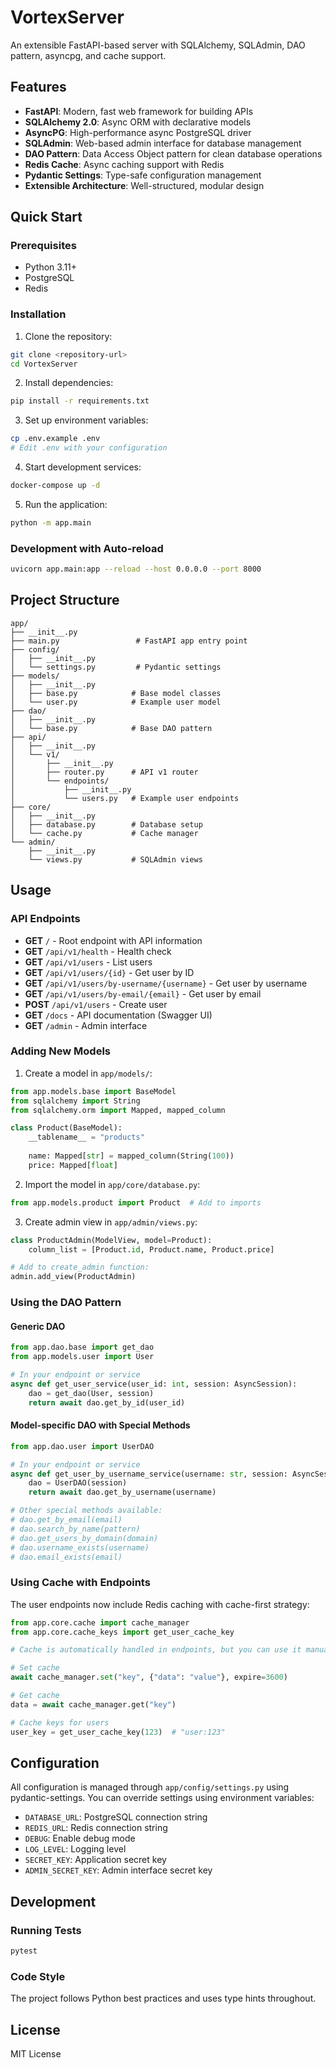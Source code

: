 # VortexServer

An extensible FastAPI-based server with SQLAlchemy, SQLAdmin, DAO pattern, asyncpg, and cache support.

## Features

- **FastAPI**: Modern, fast web framework for building APIs
- **SQLAlchemy 2.0**: Async ORM with declarative models
- **AsyncPG**: High-performance async PostgreSQL driver
- **SQLAdmin**: Web-based admin interface for database management
- **DAO Pattern**: Data Access Object pattern for clean database operations
- **Redis Cache**: Async caching support with Redis
- **Pydantic Settings**: Type-safe configuration management
- **Extensible Architecture**: Well-structured, modular design

## Quick Start

### Prerequisites

- Python 3.11+
- PostgreSQL
- Redis

### Installation

1. Clone the repository:
```bash
git clone <repository-url>
cd VortexServer
```

2. Install dependencies:
```bash
pip install -r requirements.txt
```

3. Set up environment variables:
```bash
cp .env.example .env
# Edit .env with your configuration
```

4. Start development services:
```bash
docker-compose up -d
```

5. Run the application:
```bash
python -m app.main
```

### Development with Auto-reload

```bash
uvicorn app.main:app --reload --host 0.0.0.0 --port 8000
```

## Project Structure

```
app/
├── __init__.py
├── main.py                 # FastAPI app entry point
├── config/
│   ├── __init__.py
│   └── settings.py         # Pydantic settings
├── models/
│   ├── __init__.py
│   ├── base.py            # Base model classes
│   └── user.py            # Example user model
├── dao/
│   ├── __init__.py
│   └── base.py            # Base DAO pattern
├── api/
│   ├── __init__.py
│   └── v1/
│       ├── __init__.py
│       ├── router.py      # API v1 router
│       └── endpoints/
│           ├── __init__.py
│           └── users.py   # Example user endpoints
├── core/
│   ├── __init__.py
│   ├── database.py        # Database setup
│   └── cache.py           # Cache manager
└── admin/
    ├── __init__.py
    └── views.py           # SQLAdmin views
```

## Usage

### API Endpoints

- **GET** `/` - Root endpoint with API information
- **GET** `/api/v1/health` - Health check
- **GET** `/api/v1/users` - List users
- **GET** `/api/v1/users/{id}` - Get user by ID
- **GET** `/api/v1/users/by-username/{username}` - Get user by username
- **GET** `/api/v1/users/by-email/{email}` - Get user by email
- **POST** `/api/v1/users` - Create user
- **GET** `/docs` - API documentation (Swagger UI)
- **GET** `/admin` - Admin interface

### Adding New Models

1. Create a model in `app/models/`:
```python
from app.models.base import BaseModel
from sqlalchemy import String
from sqlalchemy.orm import Mapped, mapped_column

class Product(BaseModel):
    __tablename__ = "products"
    
    name: Mapped[str] = mapped_column(String(100))
    price: Mapped[float]
```

2. Import the model in `app/core/database.py`:
```python
from app.models.product import Product  # Add to imports
```

3. Create admin view in `app/admin/views.py`:
```python
class ProductAdmin(ModelView, model=Product):
    column_list = [Product.id, Product.name, Product.price]

# Add to create_admin function:
admin.add_view(ProductAdmin)
```

### Using the DAO Pattern

#### Generic DAO
```python
from app.dao.base import get_dao
from app.models.user import User

# In your endpoint or service
async def get_user_service(user_id: int, session: AsyncSession):
    dao = get_dao(User, session)
    return await dao.get_by_id(user_id)
```

#### Model-specific DAO with Special Methods
```python
from app.dao.user import UserDAO

# In your endpoint or service  
async def get_user_by_username_service(username: str, session: AsyncSession):
    dao = UserDAO(session)
    return await dao.get_by_username(username)

# Other special methods available:
# dao.get_by_email(email)
# dao.search_by_name(pattern) 
# dao.get_users_by_domain(domain)
# dao.username_exists(username)
# dao.email_exists(email)
```

### Using Cache with Endpoints

The user endpoints now include Redis caching with cache-first strategy:

```python
from app.core.cache import cache_manager
from app.core.cache_keys import get_user_cache_key

# Cache is automatically handled in endpoints, but you can use it manually:

# Set cache
await cache_manager.set("key", {"data": "value"}, expire=3600)

# Get cache
data = await cache_manager.get("key")

# Cache keys for users
user_key = get_user_cache_key(123)  # "user:123"
```

## Configuration

All configuration is managed through `app/config/settings.py` using pydantic-settings. You can override settings using environment variables:

- `DATABASE_URL`: PostgreSQL connection string
- `REDIS_URL`: Redis connection string
- `DEBUG`: Enable debug mode
- `LOG_LEVEL`: Logging level
- `SECRET_KEY`: Application secret key
- `ADMIN_SECRET_KEY`: Admin interface secret key

## Development

### Running Tests

```bash
pytest
```

### Code Style

The project follows Python best practices and uses type hints throughout.

## License

MIT License